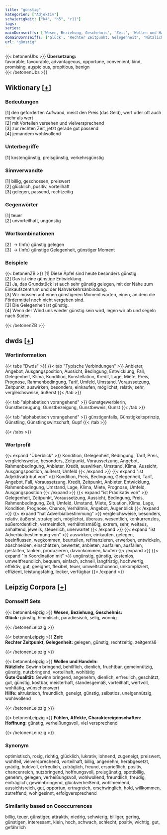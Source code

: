 ```yaml
---
title: "günstig"
kategorien: ["Adjektiv"]
schwierigkeit: ["k4", "h5", "r11"]
tags:
series:
mainDornseiffs: ['Wesen, Beziehung, Geschehnis', 'Zeit', 'Wollen und Handeln', 'Fühlen, Affekte, Charaktereigenschaften']
domainDornseiffs: ['Glück', 'Rechter Zeitpunkt, Gelegenheit', 'Nützlich', 'Gute Qualität', 'Hilfe', 'Hoffnung']
url: "günstig"
---
```


{{< betonenÜbs >}}
**Übersetzung:**  
favorable, favourable, advantageous, opportune, convenient, kind, promising, auspicious, propitious, benign  
{{< /betonenÜbs >}}

## Wiktionary [[+](https://de.wiktionary.org/wiki/günstig)]

### Bedeutungen
[1] den geforderten Aufwand, meist den Preis (das Geld), wert oder oft auch mehr als wert  
[2] mit Vorteilen versehen und vielversprechend  
[3] zur rechten Zeit, jetzt gerade gut passend  
[4] jemandem wohlwollend  

### Unterbegriffe
[1] kostengünstig, preisgünstig, verkehrsgünstig  

### Sinnverwandte
[1] billig, geschossen, preiswert  
[2] glücklich, positiv, vorteilhaft  
[3] gelegen, passend, rechtzeitig  

### Gegenwörter
[1] teuer  
[2] unvorteilhaft, ungünstig  

### Wortkombinationen
[2]  -> (Info) günstig gelegen  
[3]  -> (Info) günstige Gelegenheit, günstiger Moment  

### Beispiele
{{< betonenZB >}}
[1] Diese Äpfel sind heute besonders günstig.  
[2] Das ist eine günstige Entwicklung.  
[2] Ja, das Grundstück ist auch sehr günstig gelegen, mit der Nähe zum Einkaufszentrum und der Nahverkehrsanbindung.  
[3] Wir müssen auf einen günstigeren Moment warten, einen, an dem die Fördermittel noch nicht vergeben sind.  
[3] Die Gelegenheit ist günstig.  
[4] Wenn der Wind uns wieder günstig sein wird, legen wir ab und segeln nach Süden.  

{{< /betonenZB >}}


## dwds [[+](https://www.dwds.de/wb/günstig)]

### Wortinformation
{{< tabs "Dwds" >}}
{{< tab "Typische Verbindungen" >}}
Anbieter, Angebot, Ausgangsposition, Aussicht, Bedingung, Entwicklung, Fall, Gelegenheit, Klima, Kondition, Konstellation, Kredit, Lage, Miete, Preis, Prognose, Rahmenbedingung, Tarif, Umfeld, Umstand, Voraussetzung, Zeitpunkt, auswirken, besonders, einkaufen, möglichst, relativ, sehr, vergleichsweise, äußerst
{{< /tab >}}

{{< tab "alphabetisch vorangehend" >}}
Gunstgewerblerin, Gunstbezeugung, Gunstbezeigung, Gunstbeweis, Gunst
{{< /tab >}}

{{< tab "alphabetisch vorangehend" >}}
günstigenfalls, Günstigkeitsprinzip, Günstling, Günstlingswirtschaft, Gupf
{{< /tab >}}

{{< /tabs >}}

### Wortprofil
{{< expand "Überblick" >}} Kondition, Gelegenheit, Bedingung, Tarif, Preis, vergleichsweise, besonders, Zeitpunkt, Voraussetzung, Angebot, Rahmenbedingung, Anbieter, Kredit, auswirken, Umstand, Klima, Aussicht, Ausgangsposition, äußerst, Umfeld {{< /expand >}}
{{< expand "ist Adjektivattribut von" >}} Kondition, Preis, Bedingung, Gelegenheit, Tarif, Angebot, Fall, Voraussetzung, Kredit, Zeitpunkt, Anbieter, Entwicklung, Rahmenbedingung, Umstand, Lage, Klima, Miete, Prognose, Umfeld, Ausgangsposition {{< /expand >}}
{{< expand "ist Prädikativ von" >}} Gelegenheit, Zeitpunkt, Voraussetzung, Aussicht, Bedingung, Preis, Rahmenbedingung, Zeit, Umfeld, Umstand, Miete, Situation, Klima, Lage, Kondition, Prognose, Chance, Verhältnis, Angebot, Augenblick {{< /expand >}}
{{< expand "hat Adverbialbestimmung" >}} vergleichsweise, besonders, relativ, äußerst, strategisch, möglichst, überaus, wesentlich, konkurrenzlos, außerordentlich, vermeintlich, verhältnismäßig, extrem, sehr, weitaus, anhaltend, jeweils, steuerlich, unerwartet {{< /expand >}}
{{< expand "ist Adverbialbestimmung von" >}} auswirken, einkaufen, gelegen, beeinflussen, wegkommen, beurteilen, refinanzieren, erwerben, entwickeln, abschneiden, einschätzen, bewertet, anbieten, ausfallen, ausfällen, gestalten, tanken, produzieren, davonkommen, kaufen {{< /expand >}}
{{< expand "in Koordination mit" >}} ungünstig, günstig, kostenlos, umweltfreundlich, bequem, einfach, schnell, langfristig, hochwertig, effektiv, gut, geeignet, flexibel, teuer, umweltschonend, unkompliziert, effizient, leistungsfähig, lecker, verfügbar {{< /expand >}}

## Leipzig Corpora [[+](https://corpora.uni-leipzig.de/en/res?word=günstig&corpusId=deu_newscrawl-public_2018)]

### Dornseiff Sets
{{< betonenLeipzig >}}
**Wesen, Beziehung, Geschehnis:**  
**Glück:** günstig, himmlisch, paradiesisch, selig, wonnig  

{{< /betonenLeipzig >}}


{{< betonenLeipzig >}}
**Zeit:**  
**Rechter Zeitpunkt, Gelegenheit:** gelegen, günstig, rechtzeitig, zeitgemäß  

{{< /betonenLeipzig >}}


{{< betonenLeipzig >}}
**Wollen und Handeln:**  
**Nützlich:** Gewinn bringend, behilflich, dienlich, fruchtbar, gemeinnützig, günstig, nutzbringend, vorteilhaft, wohltätig  
**Gute Qualität:** Gewinn bringend, angenehm, dienlich, erfreulich, geschätzt, gut, günstig, kostbar, meisterhaft, standesgemäß, vorteilhaft, wertvoll, wohltätig, wünschenswert  
**Hilfe:** altruistisch, freundlich, geneigt, günstig, selbstlos, uneigennützig, wohlwollend  

{{< /betonenLeipzig >}}


{{< betonenLeipzig >}}
**Fühlen, Affekte, Charaktereigenschaften:**  
**Hoffnung:** günstig, verheißungsvoll, viel versprechend  

{{< /betonenLeipzig >}}

### Synonym
optimistisch, rosig, richtig, glücklich, lukrativ, lohnend, zugeneigt, preiswert, wohlfeil, vielversprechend, vorteilhaft, billig, angenehm, herabgesetzt, gnädig, huldvoll, erfreulich, zuträglich, freund, ersprießlich, positiv, chancenreich, nutzbringend, hoffnungsvoll, preisgünstig, spottbillig, genehm, gelegen, verheißungsvoll, wohlwollend, freundlich, freudig, einträglich, gewinnbringend, glückverheißend, wohlmeinend, aussichtsreich, gut, opportun, ertragreich, erschwinglich, hold, willkommen, zutreffend, wohlgesinnt, erfolgversprechend


### Similarity based on Cooccurrences
billig, teuer, günstiger, attraktiv, niedrig, schwierig, billiger, gering, günstigen, interessant, klein, hoch, schwach, schlecht, positiv, wichtig, gut, gefährlich

